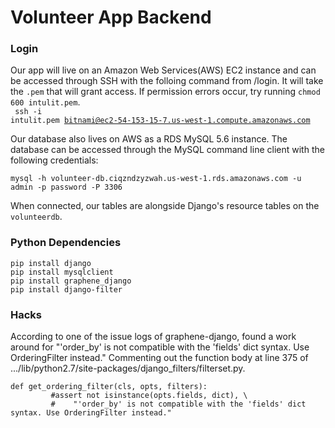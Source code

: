 # Volunteer App Backend

### Login
Our app will live on an Amazon Web Services(AWS) EC2 instance and can be accessed through SSH with the folloing command from /login. It will take the <code>.pem</code> that will grant access. If permission errors occur, try running <code>chmod 600 intulit.pem</code>.<br>
<code>
ssh -i intulit.pem bitnami@ec2-54-153-15-7.us-west-1.compute.amazonaws.com
</code>

Our database also lives on AWS as a RDS MySQL 5.6 instance. The database can be accessed through the MySQL command line client with the following credentials:

```
mysql -h volunteer-db.ciqzndzyzwah.us-west-1.rds.amazonaws.com -u admin -p password -P 3306
```

When connected, our tables are alongside Django's resource tables on the <code>volunteerdb</code>.

### Python Dependencies
```
pip install django 
pip install mysqlclient 
pip install graphene_django 
pip install django-filter 
```

### Hacks
According to one of the issue logs of graphene-django, found a work around for "'order_by' is not compatible with the 'fields' dict syntax. Use OrderingFilter instead." Commenting out the function body at line 375 of .../lib/python2.7/site-packages/django_filters/filterset.py.

```
def get_ordering_filter(cls, opts, filters):
         #assert not isinstance(opts.fields, dict), \
         #    "'order_by' is not compatible with the 'fields' dict syntax. Use OrderingFilter instead."
```
